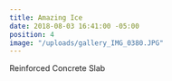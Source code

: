 ```yaml
---
title: Amazing Ice
date: 2018-08-03 16:41:00 -05:00
position: 4
image: "/uploads/gallery_IMG_0380.JPG"
---
```


Reinforced Concrete Slab